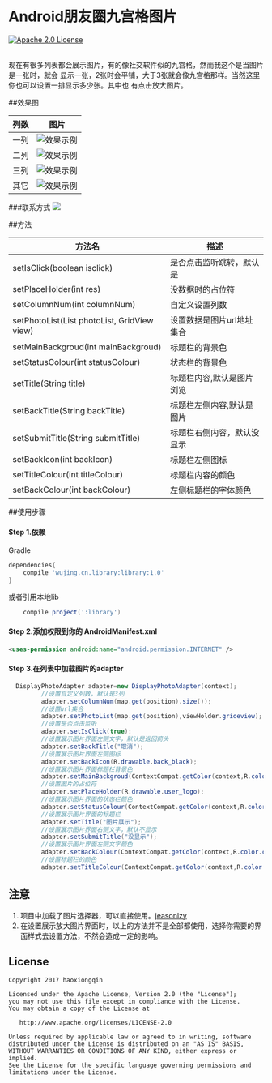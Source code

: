 # Android朋友圈九宫格图片
[![Apache 2.0 License](https://img.shields.io/badge/license-Apache%202.0-blue.svg?style=flat)](http://www.apache.org/licenses/LICENSE-2.0.html)  

<br>  
现在有很多列表都会展示图片，有的像社交软件似的九宫格，然而我这个是当图片是一张时，就会
显示一张，2张时会平铺，大于3张就会像九宫格那样。当然这里你也可以设置一排显示多少张。其中也
有点击放大图片。  

##效果图  

|列数|图片
|---|---|
|一列|![效果示例]()|
|二列|![效果示例]()|
|三列|![效果示例]()|
|其它|![效果示例]()|  

###联系方式  <a target="_blank" href="http://mail.qq.com/cgi-bin/qm_share?t=qm_mailme&email=BjM0MTA-MTA2PkZ3dyhlaWs" style="text-decoration:none;"><img src="http://rescdn.qqmail.com/zh_CN/htmledition/images/function/qm_open/ico_mailme_11.png"/></a>  

##方法  

|方法名|描述|
|---|---|
|setIsClick(boolean isclick)|是否点击监听跳转，默认是|
|setPlaceHolder(int res)|没数据时的占位符|
|setColumnNum(int columnNum)|自定义设置列数|
|setPhotoList(List<String> photoList, GridView view)|设置数据是图片url地址集合|
|setMainBackgroud(int mainBackgroud)|标题栏的背景色|
|setStatusColour(int statusColour)|状态栏的背景色|
|setTitle(String title)|标题栏内容,默认是图片浏览|
|setBackTitle(String backTitle)|标题栏左侧内容,默认是图片|
|setSubmitTitle(String submitTitle)|标题栏右侧内容，默认没显示|
|setBackIcon(int backIcon)|标题栏左侧图标|
|setTitleColour(int titleColour)|标题栏内容的颜色|
|setBackColour(int backColour)|左侧标题栏的字体颜色|

##使用步骤  

#### Step 1.依赖  
Gradle 
```groovy
dependencies{
    compile 'wujing.cn.library:library:1.0'
}
```
或者引用本地lib
```groovy
    compile project(':library')
```

#### Step 2.添加权限到你的 AndroidManifest.xml
```xml
<uses-permission android:name="android.permission.INTERNET" />
```

#### Step 3.在列表中加载图片的adapter
 ```java
   DisplayPhotoAdapter adapter=new DisplayPhotoAdapter(context);
          //设置自定义列数，默认是3列
          adapter.setColumnNum(map.get(position).size());
          //设置url集合
          adapter.setPhotoList(map.get(position),viewHolder.grideview);
          //设置是否点击监听
          adapter.setIsClick(true);
          //设置展示图片界面左侧文字，默认是返回箭头
          adapter.setBackTitle("取消");
          //设置展示图片界面左侧图标
          adapter.setBackIcon(R.drawable.back_black);
          //设置展示图片界面标题栏背景色
          adapter.setMainBackgroud(ContextCompat.getColor(context,R.color.colorPrimary));
          //设置图片的占位符
          adapter.setPlaceHolder(R.drawable.user_logo);
          //设置展示图片界面的状态栏颜色
          adapter.setStatusColour(ContextCompat.getColor(context,R.color.colorPrimary));
          //设置展示图片界面的标题栏
          adapter.setTitle("图片展示");
          //设置展示图片界面右侧文字，默认不显示
          adapter.setSubmitTitle("没显示");
          //设置展示图片界面左侧文字颜色
          adapter.setBackColour(ContextCompat.getColor(context,R.color.colorPrimary));
          //设置标题栏的颜色
          adapter.setTitleColour(ContextCompat.getColor(context,R.color.colorPrimary));
 ```
 
## 注意
1. 项目中加载了图片选择器，可以直接使用。[jeasonlzy](https://github.com/jeasonlzy/ImagePicker) 
2. 在设置展示放大图片界面时，以上的方法并不是全部都使用，选择你需要的界面样式去设置方法，不然会造成一定的影响。







## License
```  
Copyright 2017 haoxiongqin

Licensed under the Apache License, Version 2.0 (the "License");
you may not use this file except in compliance with the License.
You may obtain a copy of the License at

   http://www.apache.org/licenses/LICENSE-2.0

Unless required by applicable law or agreed to in writing, software
distributed under the License is distributed on an "AS IS" BASIS,
WITHOUT WARRANTIES OR CONDITIONS OF ANY KIND, either express or implied.
See the License for the specific language governing permissions and
limitations under the License.
```